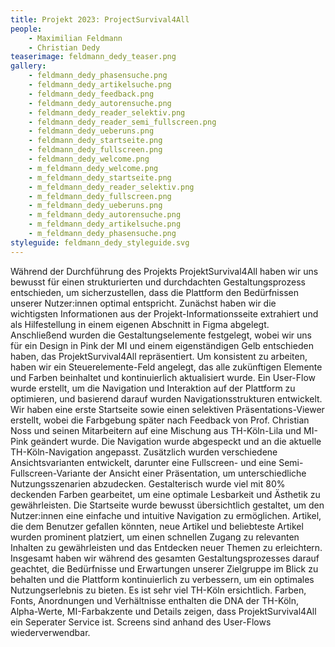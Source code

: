 ```yaml
---
title: Projekt 2023: ProjectSurvival4All
people:
    - Maximilian Feldmann
    - Christian Dedy
teaserimage: feldmann_dedy_teaser.png
gallery:
    - feldmann_dedy_phasensuche.png
    - feldmann_dedy_artikelsuche.png
    - feldmann_dedy_feedback.png
    - feldmann_dedy_autorensuche.png
    - feldmann_dedy_reader_selektiv.png
    - feldmann_dedy_reader_semi_fullscreen.png
    - feldmann_dedy_ueberuns.png
    - feldmann_dedy_startseite.png
    - feldmann_dedy_fullscreen.png
    - feldmann_dedy_welcome.png
    - m_feldmann_dedy_welcome.png
    - m_feldmann_dedy_startseite.png
    - m_feldmann_dedy_reader_selektiv.png
    - m_feldmann_dedy_fullscreen.png
    - m_feldmann_dedy_ueberuns.png
    - m_feldmann_dedy_autorensuche.png
    - m_feldmann_dedy_artikelsuche.png
    - m_feldmann_dedy_phasensuche.png
styleguide: feldmann_dedy_styleguide.svg
---
```


Während der Durchführung des Projekts ProjektSurvival4All haben wir uns bewusst für einen strukturierten und durchdachten Gestaltungsprozess entschieden, um sicherzustellen, dass die Plattform den Bedürfnissen unserer Nutzer:innen optimal entspricht.
Zunächst haben wir die wichtigsten Informationen aus der Projekt-Informationsseite extrahiert und als Hilfestellung in einem eigenen Abschnitt in Figma abgelegt. Anschließend wurden die Gestaltungselemente festgelegt, wobei wir uns für ein Design in Pink der MI und einem eigenständigen Gelb entschieden haben, das ProjektSurvival4All repräsentiert.
Um konsistent zu arbeiten, haben wir ein Steuerelemente-Feld angelegt, das alle zukünftigen Elemente und Farben beinhaltet und kontinuierlich aktualisiert wurde. Ein User-Flow wurde erstellt, um die Navigation und Interaktion auf der Plattform zu optimieren, und basierend darauf wurden Navigationsstrukturen entwickelt.
Wir haben eine erste Startseite sowie einen selektiven Präsentations-Viewer erstellt, wobei die Farbgebung später nach Feedback von Prof. Christian Noss und seinen Mitarbeitern auf eine Mischung aus TH-Köln-Lila und MI-Pink geändert wurde. Die Navigation wurde abgespeckt und an die aktuelle TH-Köln-Navigation angepasst.
Zusätzlich wurden verschiedene Ansichtsvarianten entwickelt, darunter eine Fullscreen- und eine Semi-Fullscreen-Variante der Ansicht einer Präsentation, um unterschiedliche Nutzungsszenarien abzudecken. Gestalterisch wurde viel mit 80% deckenden Farben gearbeitet, um eine optimale Lesbarkeit und Ästhetik zu gewährleisten.
Die Startseite wurde bewusst übersichtlich gestaltet, um den Nutzer:innen eine einfache und intuitive Navigation zu ermöglichen. Artikel, die dem Benutzer gefallen könnten, neue Artikel und beliebteste Artikel wurden prominent platziert, um einen schnellen Zugang zu relevanten Inhalten zu gewährleisten und das Entdecken neuer Themen zu erleichtern.
Insgesamt haben wir während des gesamten Gestaltungsprozesses darauf geachtet, die Bedürfnisse und Erwartungen unserer Zielgruppe im Blick zu behalten und die Plattform kontinuierlich zu verbessern, um ein optimales Nutzungserlebnis zu bieten. Es ist sehr viel TH-Köln ersichtlich. Farben, Fonts, Anordnungen und Verhältnisse enthalten die DNA der TH-Köln, Alpha-Werte, MI-Farbakzente und Details zeigen, dass ProjektSurvival4All ein Seperater Service ist. Screens sind anhand des User-Flows wiederverwendbar.

